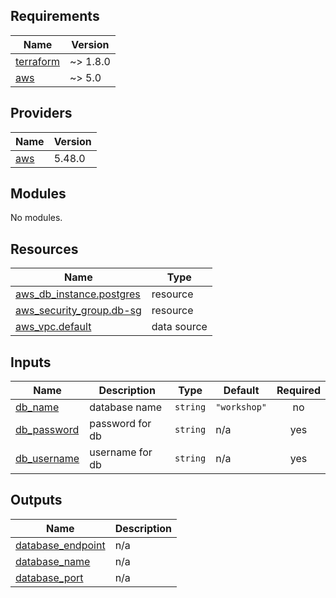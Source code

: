 <!-- BEGIN_TF_DOCS -->
## Requirements

| Name | Version |
|------|---------|
| <a name="requirement_terraform"></a> [terraform](#requirement\_terraform) | ~> 1.8.0 |
| <a name="requirement_aws"></a> [aws](#requirement\_aws) | ~> 5.0 |

## Providers

| Name | Version |
|------|---------|
| <a name="provider_aws"></a> [aws](#provider\_aws) | 5.48.0 |

## Modules

No modules.

## Resources

| Name | Type |
|------|------|
| [aws_db_instance.postgres](https://registry.terraform.io/providers/hashicorp/aws/latest/docs/resources/db_instance) | resource |
| [aws_security_group.db-sg](https://registry.terraform.io/providers/hashicorp/aws/latest/docs/resources/security_group) | resource |
| [aws_vpc.default](https://registry.terraform.io/providers/hashicorp/aws/latest/docs/data-sources/vpc) | data source |

## Inputs

| Name | Description | Type | Default | Required |
|------|-------------|------|---------|:--------:|
| <a name="input_db_name"></a> [db\_name](#input\_db\_name) | database name | `string` | `"workshop"` | no |
| <a name="input_db_password"></a> [db\_password](#input\_db\_password) | password for db | `string` | n/a | yes |
| <a name="input_db_username"></a> [db\_username](#input\_db\_username) | username for db | `string` | n/a | yes |

## Outputs

| Name | Description |
|------|-------------|
| <a name="output_database_endpoint"></a> [database\_endpoint](#output\_database\_endpoint) | n/a |
| <a name="output_database_name"></a> [database\_name](#output\_database\_name) | n/a |
| <a name="output_database_port"></a> [database\_port](#output\_database\_port) | n/a |
<!-- END_TF_DOCS -->